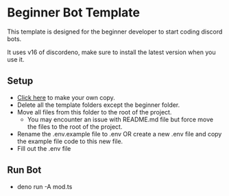 # Beginner Bot Template

This template is designed for the beginner developer to start coding discord bots.

It uses v16 of discordeno, make sure to install the latest version when you use it.

## Setup

- [Click here](https://github.com/discordeno/template/generate) to make your own copy.
- Delete all the template folders except the beginner folder.
- Move all files from this folder to the root of the project.
  - You may encounter an issue with README.md file but force move the files to the root of the project.
- Rename the .env.example file to .env OR create a new .env file and copy the example file code to this new file.
- Fill out the .env file

## Run Bot

- deno run -A mod.ts
